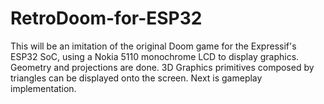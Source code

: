 # RetroDoom-for-ESP32
This will be an imitation of the original Doom game for the Expressif's ESP32 SoC, using a Nokia 5110 monochrome LCD to display graphics.
Geometry and projections are done. 3D Graphics primitives composed by triangles can be displayed onto the screen. Next is gameplay implementation.

